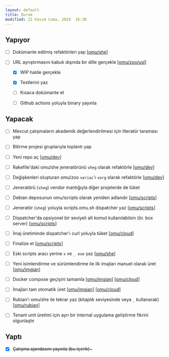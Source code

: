 ```yaml
---
layout: default
title: Durum
modified: 22 Kasım Cuma, 2019  16:38
---
```


Yapıyor
-------

- [ ] Dokümante edilmiş refaktörleri yap [[omu/she]]

- [ ] URL ayrıştırmasını kabuk dışında bir dille gerçekle [[omu/zoo/usl]]

  + [X] WIP halde gerçekle

  + [X] Testlerini yaz

  + [ ] Kısaca dokümante et

  + [ ] Github actions yoluyla binary yayınla

Yapacak
-------

- [ ] Mevcut çalışmaların akademik değerlendirilmesi için literatür taraması yap

- [ ] Bitirme projesi gruplarıyla toplantı yap

- [ ] Yeni repo aç [[omu/dev]]

- [ ] Rakefile'daki omu/she jeneratörünü `sheg` olarak refaktörle [[omu/dev]]

- [ ] Değişkenleri oluşturan omu/zoo `variac`'ı `varg` olarak refaktörle [[omu/dev]]

- [ ] Jeneratörü (`sheg`) vendor mantığıyla diğer projelerde de tüket

- [ ] Debian deposunun omu/scripts olarak yeniden adlandır [[omu/scripts]]

- [ ] Jeneratör (`sheg`) yoluyla scripts.omu.sh dispatcher yaz [[omu/scripts]]

- [ ] Dispatcher'da opsiyonel bir seviyeli alt komut kullanılabilsin (ör. box server) [[omu/scripts]]

- [ ] İmaj üretiminde dispatcher'ı curl yoluyla tüket [[omu/cloud]]

- [ ] Finalize et [[omu/scripts]]

- [ ] Eski scripts aracı yerine `x` ve `_ exe` yaz [[omu/she]]

- [ ] Yeni isimlendirme ve sürümlendirme ile ilk imajları manuel olarak üret [[omu/imgian]]

- [ ] Docker compose geçişini tamamla [[omu/imgian]] [[omu/cloud]]

- [ ] İmajları tam otomatik üret [[omu/imgian]] [[omu/cloud]]

- [ ] Rubian'ı omu/she ile tekrar yaz (kitaplık seviyesinde veya `_` kullanarak) [[omu/rubian]]

- [ ] Tenant unit üretimi için ayrı bir internal uygulama geliştirme fikrini olgunlaştır

Yaptı
-------

- [X] ~~Çalışma ajandasını yayınla (bu içerik)~~~

[omu/cloud]:   https://github.com/omu/cloud
[omu/dev]:     https://github.com/omu/dev
[omu/imgian]:  https://github.com/omu/imgian
[omu/rubian]:  https://github.com/omu/imgian
[omu/scripts]: https://github.com/omu/scripts
[omu/she]:     https://github.com/omu/she
[omu/zoo/usl]: https://github.com/omu/zoo/tree/master/usl
